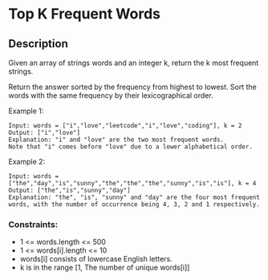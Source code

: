 # Top K Frequent Words

## Description
Given an array of strings words and an integer k, return the k most frequent strings.

Return the answer sorted by the frequency from highest to lowest. Sort the words with the same frequency by their lexicographical order.
 
Example 1:
<!-- ![Alt](https://assets.leetcode.com/uploads/2021/03/25/ic234-q2-ex11.png) -->

```
Input: words = ["i","love","leetcode","i","love","coding"], k = 2
Output: ["i","love"]
Explanation: "i" and "love" are the two most frequent words.
Note that "i" comes before "love" due to a lower alphabetical order.

```

Example 2:

```
Input: words = ["the","day","is","sunny","the","the","the","sunny","is","is"], k = 4
Output: ["the","is","sunny","day"]
Explanation: "the", "is", "sunny" and "day" are the four most frequent words, with the number of occurrence being 4, 3, 2 and 1 respectively.

```

### Constraints:

- 1 <= words.length <= 500
- 1 <= words[i].length <= 10
- words[i] consists of lowercase English letters.
- k is in the range [1, The number of unique words[i]]